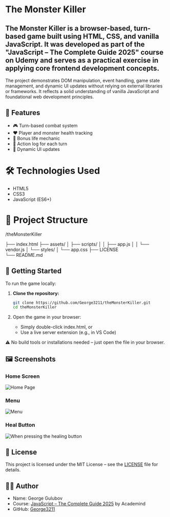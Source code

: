 # The Monster Killer

## The Monster Killer is a browser-based, turn-based game built using HTML, CSS, and vanilla JavaScript. It was developed as part of the **"JavaScript – The Complete Guide 2025"** course on Udemy and serves as a practical exercise in applying core frontend development concepts.

The project demonstrates DOM manipulation, event handling, game state management, and dynamic UI updates without relying on external libraries or frameworks. It reflects a solid understanding of vanilla JavaScript and foundational web development principles.

## 🚀 Features

- 🎮 Turn-based combat system
- ❤️ Player and monster health tracking
- 💾 Bonus life mechanic
- 📜 Action log for each turn
- 🔄 Dynamic UI updates

# 🛠️ Technologies Used

- HTML5
- CSS3
- JavaScript (ES6+)

# 📁 Project Structure

/theMonsterKiller

├── index.html
├── assets/
│   ├── scripts/
│   │   ├── app.js
│   │   └── vendor.js
│   └── styles/
│       └── app.css
├── LICENSE             
└── README.md

## 🧩 Getting Started

To run the game locally:

1. **Clone the repository:**
   ```bash
   git clone https://github.com/George3211/theMonsterKiller.git
   cd theMonsterKiller

2. Open the game in your browser:

   - Simply double-click index.html, or
   - Use a live server extension (e.g., in VS Code)

⚠️ No build tools or installations needed – just open the file in your browser.

## 🖼️ Screenshots


### Home Screen
![Home Page](assets/screenshots/startingPage.png)

### Menu
![Menu](assets/screenshots/menu.png)

### Heal Button
![When pressing the healing button](assets/screenshots/healButton.png)

## 📄 License

This project is licensed under the MIT License – see the [LICENSE](LICENSE) file for details.

## 👨‍💻 Author

- Name: George Gulubov
- Course: [JavaScript – The Complete Guide 2025](https://www.udemy.com/course/javascript-the-complete-guide-2020-beginner-advanced/) by Academind
- GitHub: [George3211](https://github.com/George3211)